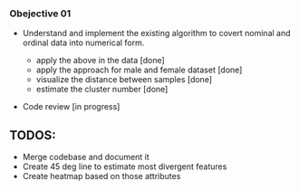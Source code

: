 ### Obejective 01

- Understand and implement the existing algorithm to covert nominal and ordinal data into numerical form.
	- apply the above in the data [done]
	- apply the approach for male and female dataset [done]
	- visualize the distance between samples [done]
	- estimate the cluster number [done]

- Code review [in progress]

## TODOS:
- Merge codebase and document it
- Create 45 deg line to estimate most divergent features
- Create heatmap based on those attributes
